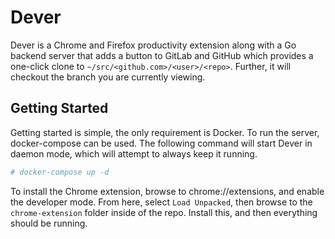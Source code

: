# Dever

Dever is a Chrome and Firefox productivity extension along with a Go backend
server that adds a button to GitLab and GitHub which provides a one-click clone
to `~/src/<github.com>/<user>/<repo>`. Further, it will checkout the branch
you are currently viewing.

## Getting Started

Getting started is simple, the only requirement is Docker. To run the server,
docker-compose can be used. The following command will start Dever in daemon
mode, which will attempt to always keep it running.

```bash
# docker-compose up -d
```

To install the Chrome extension, browse to chrome://extensions, and enable the
developer mode. From here, select `Load Unpacked`, then browse to the `chrome-extension`
folder inside of the repo. Install this, and then everything should be running.
